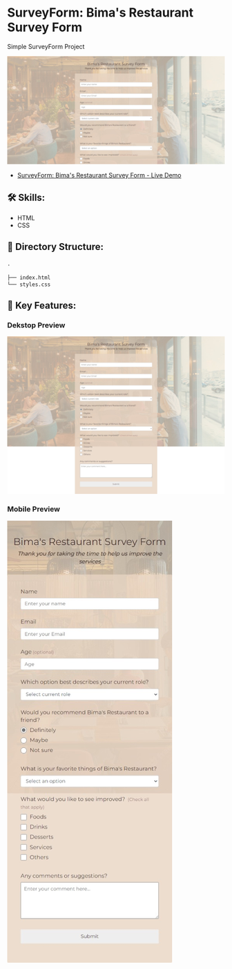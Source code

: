 # SurveyForm: Bima's Restaurant Survey Form
<p>Simple SurveyForm Project<p>

![banner](/banner.jpeg)

- [SurveyForm: Bima's Restaurant Survey Form - Live Demo](https://surveyform-bimasetyo.vercel.app/)

## 🛠 Skills:
- HTML
- CSS

## 📂 Directory Structure:
```
.

├── index.html
└── styles.css
```

## 🌟 Key Features:
### Dekstop Preview
![demo](/demo.jpeg)
### Mobile Preview
![demo-mobile](/demo-mobile.jpeg)
